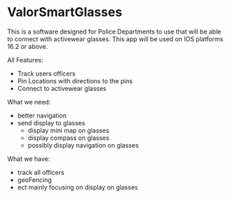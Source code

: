 # ValorSmartGlasses

This is a software designed for Police Departments to use that will be able to connect with activewear glasses. This app will be used on IOS platforms 16.2 or above. 

All Features:
  - Track users officers
  - Pin Locations with directions to the pins
  - Connect to activewear glasses
     

What we need:
  - better navigation
  - send display to glasses
     - display mini map on glasses
     - display compass on glasses
     - possibly display navigation on glasses
  
What we have: 
  - track all officers
  - geoFencing 
  - ect mainly focusing on display on glasses
